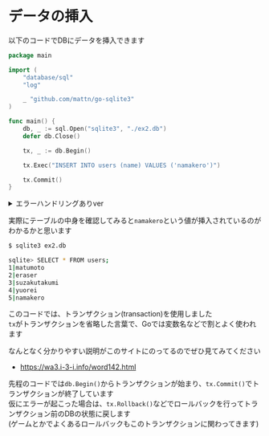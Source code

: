# データの挿入

以下のコードでDBにデータを挿入できます

```go
package main

import (
	"database/sql"
	"log"

	_ "github.com/mattn/go-sqlite3"
)

func main() {
	db, _ := sql.Open("sqlite3", "./ex2.db")
	defer db.Close()

	tx, _ := db.Begin()

	tx.Exec("INSERT INTO users (name) VALUES ('namakero')")

	tx.Commit()
}
```

<details><summary>エラーハンドリングありver</summary>

```go
package main

import (
	"database/sql"
	"log"

	_ "github.com/mattn/go-sqlite3"
)

func main() {
	db, err := sql.Open("sqlite3", "./ex2.db")
	if err != nil {
		log.Fatal(err)
	}
	defer db.Close()

	tx, err := db.Begin()
	if err != nil {
		log.Fatal(err)
	}

	_, err = tx.Exec("INSERT INTO users (name) VALUES ('namakero')")
	if err != nil {
		log.Fatal(err)
	}

	err = tx.Commit()
	if err != nil {
		tx.Rollback()
		log.Fatal(err)
	}
}
```

</details>

実際にテーブルの中身を確認してみると`namakero`という値が挿入されているのがわかるかと思います

```bash
$ sqlite3 ex2.db

sqlite> SELECT * FROM users;
1|matumoto
2|eraser
3|suzakutakumi
4|yuorei
5|namakero
```

このコードでは、トランザクション(transaction)を使用しました  
`tx`がトランザクションを省略した言葉で、Goでは変数名などで割とよく使われます

なんとなく分かりやすい説明がこのサイトにのってるのでぜひ見てみてください  

- https://wa3.i-3-i.info/word142.html

先程のコードでは`db.Begin()`からトランザクションが始まり、`tx.Commit()`でトランザクションが終了しています  
仮にエラーが起こった場合は、`tx.Rollback()`などでロールバックを行ってトランザクション前のDBの状態に戻します  
(ゲームとかでよくあるロールバックもこのトランザクションに関わってきます)
